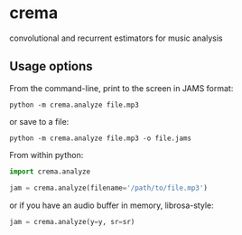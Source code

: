 # crema
convolutional and recurrent estimators for music analysis


Usage options
-------------

From the command-line, print to the screen in JAMS format:

```
python -m crema.analyze file.mp3
```

or save to a file:

```
python -m crema.analyze file.mp3 -o file.jams
```


From within python:

```python
import crema.analyze

jam = crema.analyze(filename='/path/to/file.mp3')
```

or if you have an audio buffer in memory, librosa-style:

```python
jam = crema.analyze(y=y, sr=sr)
```
